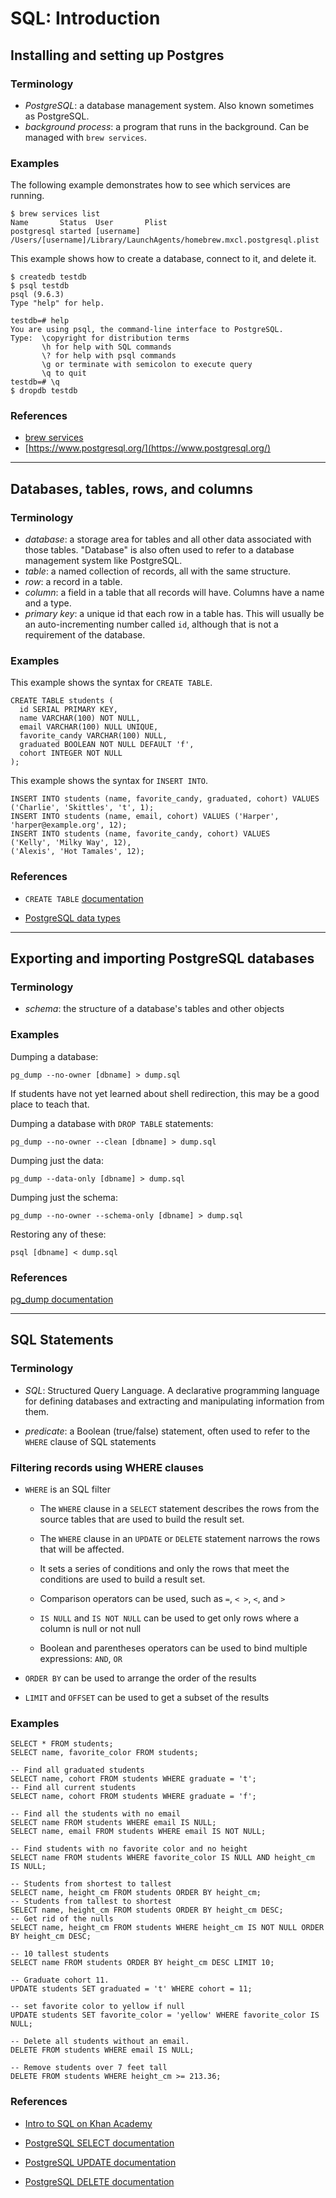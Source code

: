 # SQL: Introduction

## Installing and setting up Postgres

### Terminology

* *PostgreSQL*: a database management system. Also known sometimes as PostgreSQL.
* *background process*: a program that runs in the background. Can be managed with `brew services`.

### Examples

The following example demonstrates how to see which services are running.

```
$ brew services list
Name       Status  User       Plist
postgresql started [username] /Users/[username]/Library/LaunchAgents/homebrew.mxcl.postgresql.plist
```

This example shows how to create a database, connect to it, and delete it.

```
$ createdb testdb
$ psql testdb
psql (9.6.3)
Type "help" for help.

testdb=# help
You are using psql, the command-line interface to PostgreSQL.
Type:  \copyright for distribution terms
       \h for help with SQL commands
       \? for help with psql commands
       \g or terminate with semicolon to execute query
       \q to quit
testdb=# \q
$ dropdb testdb
```

### References
* [brew services](https://github.com/Homebrew/homebrew-services)
* [https://www.postgresql.org/](https://www.postgresql.org/)

---

## Databases, tables, rows, and columns

### Terminology

* *database*: a storage area for tables and all other data associated with those tables. "Database" is also often used to refer to a database management system like PostgreSQL.
* *table*: a named collection of records, all with the same structure.
* *row*: a record in a table.
* *column*: a field in a table that all records will have. Columns have a name and a type.
* *primary key*: a unique id that each row in a table has. This will usually be an auto-incrementing number called `id`, although that is not a requirement of the database.
### Examples

This example shows the syntax for `CREATE TABLE`.

```
CREATE TABLE students (
  id SERIAL PRIMARY KEY,
  name VARCHAR(100) NOT NULL,
  email VARCHAR(100) NULL UNIQUE,
  favorite_candy VARCHAR(100) NULL,
  graduated BOOLEAN NOT NULL DEFAULT 'f',
  cohort INTEGER NOT NULL
);
```

This example shows the syntax for `INSERT INTO`.

```
INSERT INTO students (name, favorite_candy, graduated, cohort) VALUES ('Charlie', 'Skittles', 't', 1);
INSERT INTO students (name, email, cohort) VALUES ('Harper', 'harper@example.org', 12);
INSERT INTO students (name, favorite_candy, cohort) VALUES
('Kelly', 'Milky Way', 12),
('Alexis', 'Hot Tamales', 12);
```

### References

* `CREATE TABLE` [documentation](https://www.postgresql.org/docs/current/static/sql-createtable.html)

* [PostgreSQL data types](https://www.postgresql.org/docs/current/static/datatype.html)

---

## Exporting and importing PostgreSQL databases

### Terminology

* *schema*: the structure of a database's tables and other objects

### Examples

Dumping a database:

```
pg_dump --no-owner [dbname] > dump.sql
```

If students have not yet learned about shell redirection, this may be a good place to teach that.

Dumping a database with `DROP TABLE` statements:

```
pg_dump --no-owner --clean [dbname] > dump.sql
```

Dumping just the data:

```
pg_dump --data-only [dbname] > dump.sql
```

Dumping just the schema:

```
pg_dump --no-owner --schema-only [dbname] > dump.sql
```

Restoring any of these:

```
psql [dbname] < dump.sql
```

### References

[pg_dump documentation](https://www.postgresql.org/docs/9.6/static/app-pgdump.html)

---

## SQL Statements

### Terminology
* *SQL*: Structured Query Language. A declarative programming language for defining databases and extracting and manipulating information from them.

* *predicate*: a Boolean (true/false) statement, often used to refer to the `WHERE` clause of SQL statements

### Filtering records using WHERE clauses

* `WHERE` is an SQL filter

   - The `WHERE` clause in a `SELECT` statement describes the rows from the source tables that are used to build the result set.
   
   - The `WHERE` clause in an `UPDATE` or `DELETE` statement narrows the rows that will be affected.
   
   - It sets a series of conditions and only the rows that meet the conditions are used to build a result set.
   
   - Comparison operators can be used, such as `=`, `< >`, `<`, and `>`
   
   - `IS NULL` and `IS NOT NULL` can be used to get only rows where a column is null or not null
   
   - Boolean and parentheses operators can be used to bind multiple expressions: `AND`, `OR`

* `ORDER BY` can be used to arrange the order of the results

* `LIMIT` and `OFFSET` can be used to get a subset of the results

### Examples

```
SELECT * FROM students;
SELECT name, favorite_color FROM students;

-- Find all graduated students
SELECT name, cohort FROM students WHERE graduate = 't';
-- Find all current students
SELECT name, cohort FROM students WHERE graduate = 'f';

-- Find all the students with no email
SELECT name FROM students WHERE email IS NULL;
SELECT name, email FROM students WHERE email IS NOT NULL;

-- Find students with no favorite color and no height
SELECT name FROM students WHERE favorite_color IS NULL AND height_cm IS NULL;

-- Students from shortest to tallest
SELECT name, height_cm FROM students ORDER BY height_cm;
-- Students from tallest to shortest
SELECT name, height_cm FROM students ORDER BY height_cm DESC;
-- Get rid of the nulls
SELECT name, height_cm FROM students WHERE height_cm IS NOT NULL ORDER BY height_cm DESC;

-- 10 tallest students
SELECT name FROM students ORDER BY height_cm DESC LIMIT 10;

-- Graduate cohort 11.
UPDATE students SET graduated = 't' WHERE cohort = 11;

-- set favorite color to yellow if null
UPDATE students SET favorite_color = 'yellow' WHERE favorite_color IS NULL;

-- Delete all students without an email.
DELETE FROM students WHERE email IS NULL;

-- Remove students over 7 feet tall
DELETE FROM students WHERE height_cm >= 213.36;
```

### References

* [Intro to SQL on Khan Academy](https://www.khanacademy.org/computing/computer-programming/sql)

* [PostgreSQL SELECT documentation](https://www.postgresql.org/docs/9.6/static/sql-select.html)

* [PostgreSQL UPDATE documentation](https://www.postgresql.org/docs/9.6/static/sql-update.html)

* [PostgreSQL DELETE documentation](https://www.postgresql.org/docs/9.6/static/sql-delete.html)
